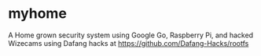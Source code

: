 # myhome
A Home grown security system using Google Go, Raspberry Pi, and hacked Wizecams using Dafang hacks at https://github.com/Dafang-Hacks/rootfs
